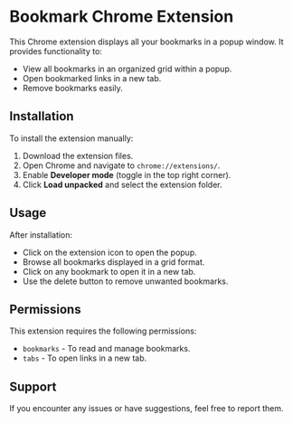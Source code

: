 Bookmark Chrome Extension
=========================

This Chrome extension displays all your bookmarks in a popup window. It provides functionality to:

*   View all bookmarks in an organized grid within a popup.
*   Open bookmarked links in a new tab.
*   Remove bookmarks easily.

Installation
------------

To install the extension manually:

1.  Download the extension files.
2.  Open Chrome and navigate to `chrome://extensions/`.
3.  Enable **Developer mode** (toggle in the top right corner).
4.  Click **Load unpacked** and select the extension folder.

Usage
-----

After installation:

*   Click on the extension icon to open the popup.
*   Browse all bookmarks displayed in a grid format.
*   Click on any bookmark to open it in a new tab.
*   Use the delete button to remove unwanted bookmarks.

Permissions
-----------

This extension requires the following permissions:

*   `bookmarks` - To read and manage bookmarks.
*   `tabs` - To open links in a new tab.

Support
-------

If you encounter any issues or have suggestions, feel free to report them.
